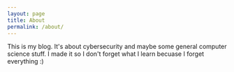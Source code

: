 ```yaml
---
layout: page
title: About
permalink: /about/
---
```


This is my blog. It's about cybersecurity and maybe some general computer science stuff. I made it so I don't forget what I learn becuase I forget everything :)